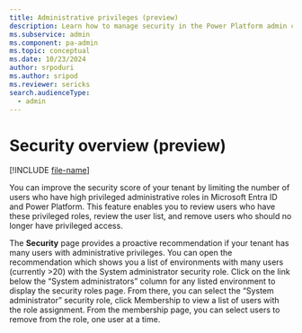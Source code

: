 ```yaml
---
title: Administrative privileges (preview)
description: Learn how to manage security in the Power Platform admin center with security features available.
ms.subservice: admin
ms.component: pa-admin
ms.topic: conceptual
ms.date: 10/23/2024
author: srpoduri
ms.author: sripod
ms.reviewer: sericks
search.audienceType: 
  - admin
---
```


# Security overview (preview)
[!INCLUDE [file-name](~/../shared-content/shared/preview-includes/preview-banner.md)]
                                             
You can improve the security score of your tenant by limiting the number of users who have high privileged administrative roles in Microsoft Entra ID and Power Platform. This feature enables you to review users who have these privileged roles, review the user list, and remove users who should no longer have privileged access. 

The **Security** page provides a proactive recommendation if your tenant has many users with administrative privileges. You can open the recommendation which shows you a list of environments with many users (currently >20) with the System administrator security role. Click on the link below the “System administrators” column for any listed environment to display the security roles page. From there, you can select the “System administrator” security role, click Membership to view a list of users with the role assignment. From the membership page, you can select users to remove from the role, one user at a time. 

